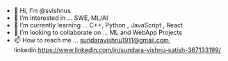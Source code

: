 - 👋 Hi, I’m @svishnus
- 👀 I’m interested in ... SWE, ML/AI
- 🌱 I’m currently learning ... C++, Python , JavaScript , React
- 💞️ I’m looking to collaborate on ... ML and WebApp Projects
- 📫 How to reach me ... sundaravishnu1911@gmail.com, linkedin:https://www.linkedin.com/in/sundara-vishnu-satish-367133199/

<!---
svishnus/svishnus is a ✨ special ✨ repository because its `README.md` (this file) appears on your GitHub profile.
You can click the Preview link to take a look at your changes.
--->
